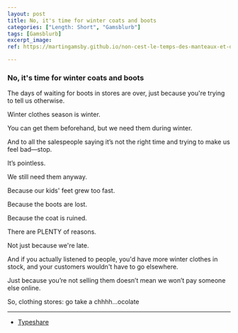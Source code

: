 ```yaml
---
layout: post
title: No, it's time for winter coats and boots
categories: ["Length: Short", "Gamsblurb"]
tags: [Gamsblurb]
excerpt_image: 
ref: https://martingamsby.github.io/non-cest-le-temps-des-manteaux-et-des-bottes-dhiver

---
```


### **No, it's time for winter coats and boots**

The days of waiting for boots in stores are over, just because you're trying to tell us otherwise.

Winter clothes season is winter.

You can get them beforehand, but we need them during winter.

And to all the salespeople saying it’s not the right time and trying to make us feel bad—stop.

It’s pointless.

We still need them anyway.

Because our kids' feet grew too fast.

Because the boots are lost.

Because the coat is ruined.

There are PLENTY of reasons.

Not just because we're late.

And if you actually listened to people, you'd have more winter clothes in stock, and your customers wouldn't have to go elsewhere.

Just because you’re not selling them doesn’t mean we won’t pay someone else online.

So, clothing stores: go take a chhhh…ocolate

---

- [Typeshare](https://typeshare.co/martingamsby/posts/no-its-time-for-winter-coats-and-boots)

